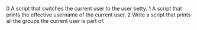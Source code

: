 0 A script that switches the current user to the user betty.
1 A script that prints the effective username of the current user.
2 Write a script that prints all the groups the current user is part of.
